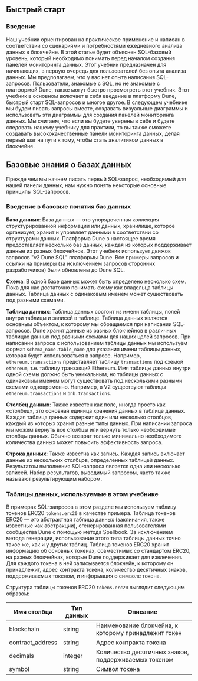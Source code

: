 ## Быстрый старт

### Введение

Наш учебник ориентирован на практическое применение и написан в соответствии со сценариями и потребностями ежедневного анализа данных в блокчейне. В этой статье будет объяснен SQL-базовый уровень, который необходимо понимать перед началом создания панелей мониторинга данных. Этот учебник предназначен для начинающих, в первую очередь для пользователей без опыта анализа данных. Мы предполагаем, что у вас нет опыта написания SQL-запросов. Пользователи, знакомые с SQL, но не знакомые с платформой Dune, также могут быстро просмотреть этот учебник. Этот учебник в основном включает в себя введение в платформу Dune, быстрый старт SQL-запросов и многое другое. В следующем учебнике мы будем писать запросы вместе, создавать визуальные диаграммы и использовать эти диаграммы для создания панелей мониторинга данных. Мы считаем, что если вы будете уверены в себе и будете следовать нашему учебнику для практики, то вы также сможете создавать высококачественные панели мониторинга данных, делая первый шаг на пути к тому, чтобы стать аналитиком данных в блокчейне.

## Базовые знания о базах данных

Прежде чем мы начнем писать первый SQL-запрос, необходимый для нашей панели данных, нам нужно понять некоторые основные принципы SQL-запросов.

### Введение в базовые понятия баз данных

**База данных**: База данных — это упорядоченная коллекция структурированной информации или данных, хранилище, которое организует, хранит и управляет данными в соответствии со структурами данных. Платформа Dune в настоящее время предоставляет несколько баз данных, каждая из которых поддерживает данные из разных блокчейнов. Этот учебник использует движок запросов "v2 Dune SQL" платформы Dune. Все примеры запросов и ссылки на примеры (за исключением запросов сторонних разработчиков) были обновлены до Dune SQL.

**Схема**: В одной базе данных может быть определено несколько схем. Пока для нас достаточно понимать схему как владельца таблицы данных. Таблица данных с одинаковым именем может существовать под разными схемами.

**Таблица данных**: Таблица данных состоит из имени таблицы, полей внутри таблицы и записей в таблице. Таблица данных является основным объектом, к которому мы обращаемся при написании SQL-запросов. Dune хранит данные из разных блокчейнов в различных таблицах данных под разными схемами для наших целей запросов. При написании запроса с использованием таблицы данных мы используем формат `schema_name.table_name` для указания имени таблицы данных, которая будет использоваться в запросе. Например, `ethereum.transactions` представляет таблицу `transactions` под схемой `ethereum`, т.е. таблицу транзакций Ethereum. Имя таблицы данных внутри одной схемы должно быть уникальным, но таблицы данных с одинаковым именем могут существовать под несколькими разными схемами одновременно. Например, в V2 существуют таблицы `ethereum.transactions` и `bnb.transactions`.

**Столбец данных**: Также известен как поле, иногда просто как «столбец», это основная единица хранения данных в таблице данных. Каждая таблица данных содержит один или несколько столбцов, каждый из которых хранит разные типы данных. При написании запроса мы можем вернуть все столбцы или вернуть только необходимые столбцы данных. Обычно возврат только минимально необходимого количества данных может повысить эффективность запроса.

**Строка данных**: Также известна как запись. Каждая запись включает данные из нескольких столбцов, определенных таблицей данных. Результатом выполнения SQL-запроса является одна или несколько записей. Набор результатов, выводимый запросом, часто также называют результирующим набором.

### Таблицы данных, используемые в этом учебнике

В примерах SQL-запросов в этом разделе мы используем таблицу токенов ERC20 `tokens.erc20` в качестве примера. Таблица токенов ERC20 — это абстрактная таблица данных (заклинания, также известные как абстракции), сгенерированная пользователями сообщества Dune с помощью метода Spellbook. За исключением метода генерации, использование этого типа таблицы данных точно такое же, как и у других таблиц. Таблица токенов ERC20 хранит информацию об основных токенах, совместимых со стандартом ERC20, на разных блокчейнах, которые Dune поддерживает для извлечения. Для каждого токена в ней записывается блокчейн, к которому он принадлежит, адрес контракта токена, количество десятичных знаков, поддерживаемых токеном, и информация о символе токена.

Структура таблицы токенов ERC20 `tokens.erc20` выглядит следующим образом:

| **Имя столбца**                 | **Тип данных**   | **Описание**                                    |
| ----------------------- | ------------- | ------------------------------------------ |
| blockchain              | string        | Наименование блокчейна, к которому принадлежит токен                           |
| contract_address       | string        | Адрес контракта токена                                |
| decimals                | integer       | Количество десятичных знаков, поддерживаемых токеном                             |
| symbol                  | string        | Символ токена                                    |